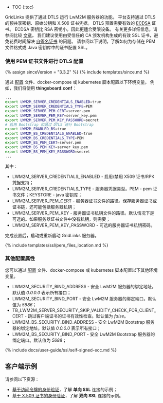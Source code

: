 * TOC
{:toc}

GridLinks 提供了通过 DTLS 运行 LwM2M 服务器的功能。
平台支持通过 DTLS 的预共享密钥、原始公钥和 X.509 证书凭据。
DTLS 预置需要有效的 [ECDSA](https://en.wikipedia.org/wiki/Elliptic_Curve_Digital_Signature_Algorithm) 证书。
ECDSA 密钥比 RSA 密钥小，因此更适合受限设备。
有关更多详细信息，请参阅比较 [文章](https://sectigostore.com/blog/ecdsa-vs-rsa-everything-you-need-to-know/)。
我们建议使用由受信任的 CA 颁发机构生成的有效 SSL 证书，避免花费时间解决 [自签名证书](#self-signed-certificates-generation) 的问题。
请参阅以下说明，了解如何为存储在 PEM 文件格式或 Java 密钥库中的证书配置 SSL。


### 使用 PEM 证书文件进行 DTLS 配置

{% assign sinceVersion = "3.3.2" %}
{% include templates/since.md %}

通过 [配置](/docs/user-guide/install/{{docsPrefix}}config/) 文件、docker-compose 或 kubernetes 脚本配置以下环境变量。
例如，我们将使用 **thingsboard.conf**：

```bash
...
export LWM2M_SERVER_CREDENTIALS_ENABLED=true
export LWM2M_SERVER_CREDENTIALS_TYPE=PEM
export LWM2M_SERVER_PEM_CERT=server.pem
export LWM2M_SERVER_PEM_KEY=server_key.pem
export LWM2M_SERVER_PEM_KEY_PASSWORD=secret
# 启用 Bootstrap 和通过 DTLS 进行 Bootstrap
export LWM2M_ENABLED_BS=true
export LWM2M_BS_CREDENTIALS_ENABLED=true
export LWM2M_BS_CREDENTIALS_TYPE=PEM
export LWM2M_BS_PEM_CERT=server.pem
export LWM2M_BS_PEM_KEY=server_key.pem
export LWM2M_BS_PEM_KEY_PASSWORD=secret
...
```

其中：

* LWM2M_SERVER_CREDENTIALS_ENABLED - 启用/禁用 X509 证书/RPK 凭据支持；
* LWM2M_SERVER_CREDENTIALS_TYPE - 服务器凭据类型。PEM - pem 证书文件；KEYSTORE - java 密钥库；
* LWM2M_SERVER_PEM_CERT - 服务器证书文件的路径。保存服务器证书或证书链，还可能包括服务器私钥；
* LWM2M_SERVER_PEM_KEY - 服务器证书私钥文件的路径。默认情况下是可选的。如果服务器证书文件中没有私钥，则需要；
* LWM2M_SERVER_PEM_KEY_PASSWORD - 可选的服务器证书私钥密码。

完成设置后，启动或重新启动 GridLinks 服务器。

{% include templates/ssl/pem_files_location.md %}


### 其他配置属性

您可以通过 [配置](/docs/user-guide/install/{{docsPrefix}}config/) 文件、docker-compose 或 kubernetes 脚本配置以下其他环境变量。

* LWM2M_SECURITY_BIND_ADDRESS - 安全 LwM2M 服务器的绑定地址。默认值 *0.0.0.0* 表示所有接口；
* LWM2M_SECURITY_BIND_PORT - 安全 LwM2M 服务器的绑定端口。默认值为 *5686*；
* TB_LWM2M_SERVER_SECURITY_SKIP_VALIDITY_CHECK_FOR_CLIENT_CERT - 跳过客户端证书的证书有效性检查。默认值为 *false*。
* LWM2M_BS_SECURITY_BIND_ADDRESS - 安全 LwM2M Bootstrap 服务器的绑定地址。默认值 *0.0.0.0* 表示所有接口；
* LWM2M_BS_SECURITY_BIND_PORT - 安全 LwM2M Bootstrap 服务器的绑定端口。默认值为 *5688*；

{% include docs/user-guide/ssl/self-signed-ecc.md %}

## 客户端示例

请参阅以下资源：

- [基于访问令牌的身份验证](/docs/{{docsPrefix}}user-guide/ssl/coap-access-token/)，了解 **单向 SSL** 连接的示例；
- [基于 X.509 证书的身份验证](/docs/{{docsPrefix}}user-guide/ssl/coap-x509-certificates/)，了解 **双向 SSL** 连接的示例。